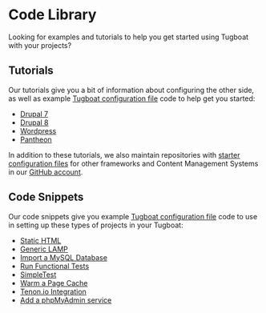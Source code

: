 # Code Library

Looking for examples and tutorials to help you get started using Tugboat with your projects?



## Tutorials

Our tutorials give you a bit of information about configuring the other side, as well as example [Tugboat configuration file](../setting-up-tugboat/index.md#create-a-tugboat-config-file) code to help get you started:

- [Drupal 7](drupal7/index.md)
- [Drupal 8](drupal8/index.md)
- [Wordpress](wordpress/index.md)
- [Pantheon](pantheon/index.md)

In addition to these tutorials, we also maintain repositories with
[starter configuration files](https://github.com/search?q=topic%3Astarter-kit+org%3ATugboatQA&type=Repositories)
for other frameworks and Content Management Systems in our
[GitHub account](https://github.com/TugboatQA).

## Code Snippets

Our code snippets give you example [Tugboat configuration file](../setting-up-tugboat/index.md#create-a-tugboat-config-file) code to use in setting up these types of projects in your Tugboat:

- [Static HTML](static-html/index.md)
- [Generic LAMP](generic-lamp/index.md)
- [Import a MySQL Database](import-mysql-database/index.md)
- [Run Functional Tests](functional-tests/index.md)
- [SimpleTest](simpletest/index.md)
- [Warm a Page Cache](page-cache/index.md)
- [Tenon.io Integration](tenon_io/index.md)
- [Add a phpMyAdmin service](phpmyadmin/index.md)

